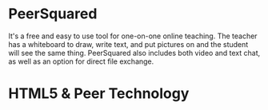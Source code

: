 PeerSquared
===========

It's a free and easy to use tool for one-on-one online teaching. The teacher has a whiteboard to draw, write text, and put pictures on and the student will see the same thing. PeerSquared also includes both video and text chat, as well as an option for direct file exchange. 

HTML5 & Peer Technology
=======================

